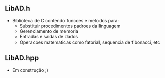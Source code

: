 ## LibAD.h
+ Biblioteca de C contendo funcoes e metodos para:
    + Substituir procedimentos padroes da linguagem
    + Gerenciamento de memoria
    + Entradas e saídas de dados
    + Operacoes matematicas como fatorial, sequencia de fibonacci, etc
 
## LibAD.hpp
+ Em construção ;)
